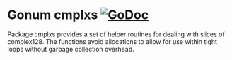 # Gonum cmplxs [![GoDoc](https://godoc.org/github.com/jingcheng-WU/gonum/cmplxs?status.svg)](https://godoc.org/github.com/jingcheng-WU/gonum/cmplxs)

Package cmplxs provides a set of helper routines for dealing with slices of complex128.
The functions avoid allocations to allow for use within tight loops without garbage collection overhead.
